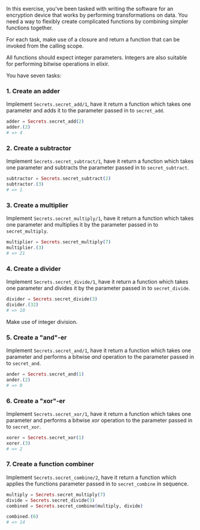 In this exercise, you've been tasked with writing the software for an encryption device that works by performing transformations on data. You need a way to flexibly create complicated functions by combining simpler functions together.

For each task, make use of a closure and return a function that can be invoked from the calling scope.

All functions should expect integer parameters. Integers are also suitable for performing bitwise operations in elixir.

You have seven tasks:

### 1. Create an adder

Implement `Secrets.secret_add/1`, have it return a function which takes one parameter and adds it to the parameter passed in to `secret_add`.

```elixir
adder = Secrets.secret_add(2)
adder.(2)
# => 4
```

### 2. Create a subtractor

Implement `Secrets.secret_subtract/1`, have it return a function which takes one parameter and subtracts the parameter passed in to `secret_subtract`.

```elixir
subtractor = Secrets.secret_subtract(2)
subtractor.(3)
# => 1
```

### 3. Create a multiplier

Implement `Secrets.secret_multiply/1`, have it return a function which takes one parameter and multiplies it by the parameter passed in to `secret_multiply`.

```elixir
multiplier = Secrets.secret_multiply(7)
multiplier.(3)
# => 21
```

### 4. Create a divider

Implement `Secrets.secret_divide/1`, have it return a function which takes one parameter and divides it by the parameter passed in to `secret_divide`.

```elixir
divider = Secrets.secret_divide(3)
divider.(32)
# => 10
```

Make use of integer division.

### 5. Create a "and"-er

Implement `Secrets.secret_and/1`, have it return a function which takes one parameter and performs a bitwise _and_ operation to the parameter passed in to `secret_and`.

```elixir
ander = Secrets.secret_and(1)
ander.(2)
# => 0
```

### 6. Create a "xor"-er

Implement `Secrets.secret_xor/1`, have it return a function which takes one parameter and performs a bitwise _xor_ operation to the parameter passed in to `secret_xor`.

```elixir
xorer = Secrets.secret_xor(1)
xorer.(3)
# => 2
```

### 7. Create a function combiner

Implement `Secrets.secret_combine/2`, have it return a function which applies the functions parameter passed in to `secret_combine` in sequence.

```elixir
multiply = Secrets.secret_multiply(7)
divide = Secrets.secret_divide(3)
combined = Secrets.secret_combine(multiply, divide)

combined.(6)
# => 14
```
